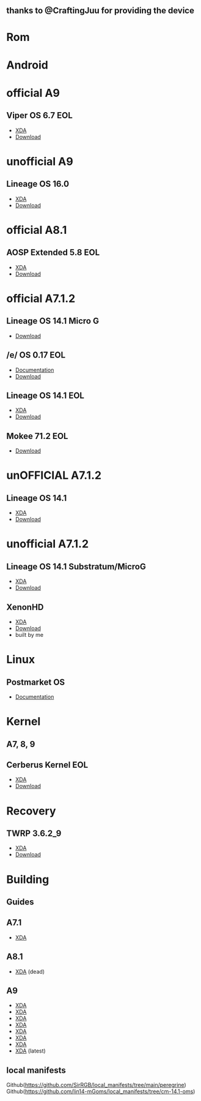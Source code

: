 thanks to @CraftingJuu for providing the device
-----

Rom
=====

Android
=====

official A9
=====

Viper OS 6.7 EOL
-----
* [XDA](https://forum.xda-developers.com/t/rom-9-0-0_r46-official-viperos-v6-7-for-moto-g-lte-peregrine.3963832/)
* [Download](https://sourceforge.net/projects/viper-project/files/peregrine/)


unofficial A9
=====

Lineage OS 16.0
-----
* [XDA](https://forum.xda-developers.com/t/rom-unofficial-9-0-lineageos-16-0-peregrine.3835030/post-86430527)
* [Download](https://mega.nz/file/wGYA0bLR#https://mega.nz/file/te41Ba6S%23cQJaT8sPfnq-MEEL-XaXx0wdGWahi1DYqal9JH8Mn20)


official A8.1
=====

AOSP Extended 5.8 EOL
-----
* [XDA](https://forum.xda-developers.com/t/rom-8-1-0_r43-official-aospextended-rom-v5-8-peregrine-13th-august.3693390/)
* [Download](https://androidfilehost.com/?fid=3700668719832241638)


official A7.1.2
=====

Lineage OS 14.1 Micro G
-----
* [Download](https://www.los-legacy.de/14.1/peregrine)

/e/ OS 0.17 EOL
-----
* [Documentation](https://doc.e.foundation/devices/peregrine/)
* [Download](https://images.ecloud.global/dev/peregrine/)

Lineage OS 14.1 EOL
-----
* [XDA](https://forum.xda-developers.com/t/rom-official-peregrine-7-x-lineageos-14-1.3469103/)
* [Download](https://lineageosroms.com/peregrine/)

Mokee 71.2 EOL
-----
* [Download](https://download.mokeedev.com/peregrine.html)


unOFFICIAL A7.1.2
=====

Lineage OS 14.1
-----
* [XDA](https://forum.xda-developers.com/t/rom-official-peregrine-7-x-lineageos-14-1.3469103/page-69#post-86430499)
* [Download](https://mega.nz/file/cGp1hawZ#UeJRbhFTVQwsM0F2hPEhy-SZ8XeqIdb_9Z3_tzuEdSc)


unofficial A7.1.2
=====

Lineage OS 14.1 Substratum/MicroG
-----
* [XDA](https://forum.xda-developers.com/t/rom-lineageos-14-1-substratum-for-moto-g-lte-peregrine.3967207/post-86449749)
* [Download](https://sourceforge.net/projects/lin14-mgoms/files/peregrine/)

XenonHD
-----
* [XDA](https://forum.xda-developers.com/t/rom-7-1-2-xenonhd-for-peregrine-unofficial.4354727/)
* [Download](https://sourceforge.net/projects/sirrgb-roms/files/Peregrine/XenonHD-210709-Unofficial-peregrine/)
* built by me


Linux
=====

Postmarket OS
-----
* [Documentation](https://wiki.postmarketos.org/wiki/Motorola_Moto_G_4G_2013_(motorola-peregrine))


Kernel
=====

A7, 8, 9
-----
Cerberus Kernel EOL
-----
* [XDA](https://forum.xda-developers.com/t/kernel-mm-n-o-p-cerberus-kernel-peregrine.3862922/)
* [Download](https://androidfilehost.com/?w=files&flid=284950)

Recovery
=====

TWRP 3.6.2_9
-----
* [XDA](https://forum.xda-developers.com/t/official-recovery-twrp-for-moto-g-lte-peregrine.3310450/)
* [Download](https://dl.twrp.me/peregrine/)


Building
=====

Guides
-----
A7.1
-----
* [XDA](https://forum.xda-developers.com/t/rom-official-peregrine-7-x-lineageos-14-1.3469103/post-79148751)

A8.1
-----
* [XDA](https://forum.xda-developers.com/t/rom-8-1-0_r43-official-aospextended-rom-v5-8-peregrine-13th-august.3693390/post-75627087) (dead)

A9
-----
* [XDA](https://forum.xda-developers.com/t/rom-unofficial-9-0-lineageos-16-0-peregrine.3835030/post-81652741)
* [XDA](https://forum.xda-developers.com/t/rom-unofficial-9-0-lineageos-16-0-peregrine.3835030/post-77511940)
* [XDA](https://forum.xda-developers.com/t/rom-unofficial-9-0-lineageos-16-0-peregrine.3835030/post-77576696)
* [XDA](https://forum.xda-developers.com/t/rom-unofficial-9-0-lineageos-16-0-peregrine.3835030/post-78192426)
* [XDA](https://forum.xda-developers.com/t/rom-unofficial-9-0-lineageos-16-0-peregrine.3835030/post-78320998)
* [XDA](https://forum.xda-developers.com/t/rom-unofficial-9-0-lineageos-16-0-peregrine.3835030/post-78606260)
* [XDA](https://forum.xda-developers.com/t/rom-unofficial-9-0-lineageos-16-0-peregrine.3835030/post-79001731)
* [XDA](https://forum.xda-developers.com/t/rom-unofficial-9-0-lineageos-16-0-peregrine.3835030/post-83712887) (latest)

local manifests
-----

Github(https://github.com/SirRGB/local_manifests/tree/main/peregrine)
Github(https://github.com/lin14-mGoms/local_manifests/tree/cm-14.1-oms)

